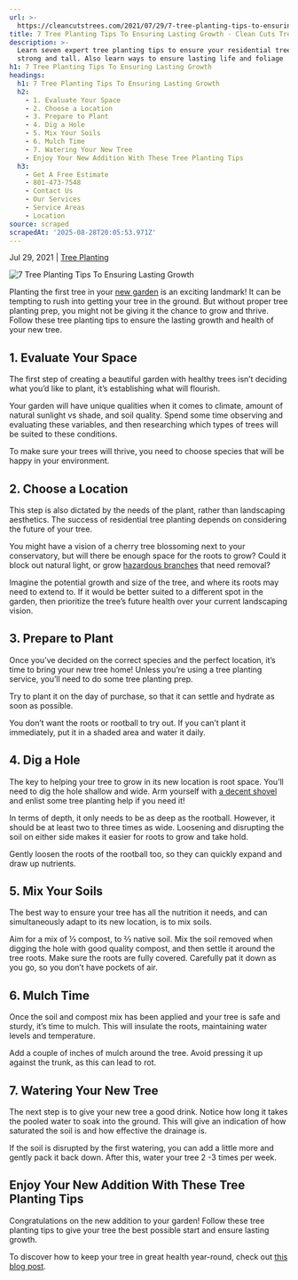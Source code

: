 ```yaml
---
url: >-
  https://cleancutstrees.com/2021/07/29/7-tree-planting-tips-to-ensuring-lasting-growth/
title: 7 Tree Planting Tips To Ensuring Lasting Growth - Clean Cuts Trees
description: >-
  Learn seven expert tree planting tips to ensure your residential trees grow
  strong and tall. Also learn ways to ensure lasting life and foliage
h1: 7 Tree Planting Tips To Ensuring Lasting Growth
headings:
  h1: 7 Tree Planting Tips To Ensuring Lasting Growth
  h2:
    - 1. Evaluate Your Space
    - 2. Choose a Location
    - 3. Prepare to Plant
    - 4. Dig a Hole
    - 5. Mix Your Soils
    - 6. Mulch Time
    - 7. Watering Your New Tree
    - Enjoy Your New Addition With These Tree Planting Tips
  h3:
    - Get A Free Estimate
    - 801-473-7548
    - Contact Us
    - Our Services
    - Service Areas
    - Location
source: scraped
scrapedAt: '2025-08-28T20:05:53.971Z'
---
```

Jul 29, 2021 | [Tree Planting](https://cleancutstrees.com/category/tree-planting/)

![7 Tree Planting Tips To Ensuring Lasting Growth](./assets/97a755340c5250a8a0a1af86951b1ff21d691f57.png)

Planting the first tree in your [new garden](https://www.thespruce.com/how-to-start-a-garden-from-scratch-2132778) is an exciting landmark! It can be tempting to rush into getting your tree in the ground. But without proper tree planting prep, you might not be giving it the chance to grow and thrive. Follow these tree planting tips to ensure the lasting growth and health of your new tree.

## 1\. Evaluate Your Space

The first step of creating a beautiful garden with healthy trees isn’t deciding what you’d like to plant, it’s establishing what will flourish.

Your garden will have unique qualities when it comes to climate, amount of natural sunlight vs shade, and soil quality. Spend some time observing and evaluating these variables, and then researching which types of trees will be suited to these conditions.

To make sure your trees will thrive, you need to choose species that will be happy in your environment. 

## 2\. Choose a Location

This step is also dictated by the needs of the plant, rather than landscaping aesthetics. The success of residential tree planting depends on considering the future of your tree.

You might have a vision of a cherry tree blossoming next to your conservatory, but will there be enough space for the roots to grow? Could it block out natural light, or grow [hazardous branches](https://cleancutstrees.com/service/hazardous-branches/) that need removal?

Imagine the potential growth and size of the tree, and where its roots may need to extend to. If it would be better suited to a different spot in the garden, then prioritize the tree’s future health over your current landscaping vision.

## 3\. Prepare to Plant

Once you’ve decided on the correct species and the perfect location, it’s time to bring your new tree home! Unless you’re using a tree planting service, you’ll need to do some tree planting prep.

Try to plant it on the day of purchase, so that it can settle and hydrate as soon as possible. 

You don’t want the roots or rootball to try out. If you can’t plant it immediately, put it in a shaded area and water it daily. 

## 4\. Dig a Hole

The key to helping your tree to grow in its new location is root space. You’ll need to dig the hole shallow and wide. Arm yourself with [a decent shovel](https://www.businessinsider.com/best-shovel) and enlist some tree planting help if you need it! 

In terms of depth, it only needs to be as deep as the rootball. However, it should be at least two to three times as wide. Loosening and disrupting the soil on either side makes it easier for roots to grow and take hold. 

Gently loosen the roots of the rootball too, so they can quickly expand and draw up nutrients. 

## 5\. Mix Your Soils

The best way to ensure your tree has all the nutrition it needs, and can simultaneously adapt to its new location, is to mix soils. 

Aim for a mix of ⅓ compost, to ⅔ native soil. Mix the soil removed when digging the hole with good quality compost, and then settle it around the tree roots. Make sure the roots are fully covered. Carefully pat it down as you go, so you don’t have pockets of air. 

## 6\. Mulch Time

Once the soil and compost mix has been applied and your tree is safe and sturdy, it’s time to mulch. This will insulate the roots, maintaining water levels and temperature. 

Add a couple of inches of mulch around the tree. Avoid pressing it up against the trunk, as this can lead to rot. 

## 7\. Watering Your New Tree

The next step is to give your new tree a good drink. Notice how long it takes the pooled water to soak into the ground. This will give an indication of how saturated the soil is and how effective the drainage is.

If the soil is disrupted by the first watering, you can add a little more and gently pack it back down. After this, water your tree 2 -3 times per week.

## Enjoy Your New Addition With These Tree Planting Tips

Congratulations on the new addition to your garden! Follow these tree planting tips to give your tree the best possible start and ensure lasting growth. 

To discover how to keep your tree in great health year-round, check out [this blog post](https://cleancutstrees.com/5-important-reasons-for-tree-pruning/).
